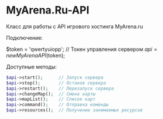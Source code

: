 MyArena.Ru-API
==============

Класс для работы с API игрового хостинга MyArena.ru

Подключение:

$token = 'qwertyuiopp'; // Токен управления сервером
$api = new MyArenaAPI($token);

Доступные методы:
```php
$api->start();      // Запуск сервера
$api->stop();       // Останов сервера
$api->restart();    // Перезапуск сервера
$api->changeMap();  // Смена карты
$api->mapList();    // Список карт
$api->command();    // Отправка команды
$api->resources();  // Получение занимаемых ресурсов
```
